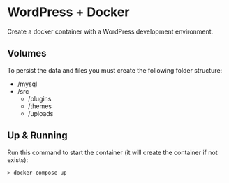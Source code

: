 # WordPress + Docker

Create a docker container with a WordPress development environment.

## Volumes

To persist the data and files you must create the following folder structure:

- /mysql
- /src
  - /plugins
  - /themes
  - /uploads

## Up & Running

Run this command to start the container (it will create the container if not exists):

```
> docker-compose up
```